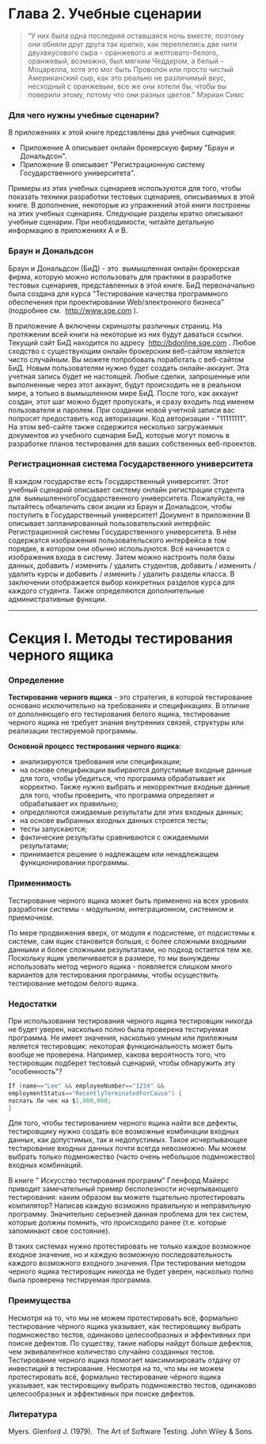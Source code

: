 # Глава 2. Учебные сценарии

> “У них была одна последняя оставшаяся ночь вместе, поэтому они обняли друг друга так крепко, как переплелись две нити двухвкусового сыра - оранжевого и желтовато-белого, оранжевый, возможно, был мягким Чеддером, а белый - Моцарелла, хотя это мог быть Проволон или просто чистый Американский сыр, как это реально не различимый вкус, несходный с оранжевым, все же они хотели бы, чтобы вы поверили этому, потому что они разных цветов." Мэриан Симс

### Для чего нужны учебные сценарии?

В приложениях к этой книге представлены два учебных сценария:
  - Приложение А описывает онлайн брокерскую фирму "Браун и Дональдсон".
  - Приложение В описывает "Регистрационную систему Государственного университета".

Примеры из этих учебных сценариев используются для того, чтобы показать техники разработки тестовых сценариев, описываемых в этой книге. В дополнение, некоторые из упражнений этой книги построены на этих учебных сценариях. Следующие разделы кратко описывают учебные сценарии. При необходимости, читайте детальную информацию в приложениях А и В.

### Браун и Дональдсон

Браун и Дональдсон (БиД) - это ​ вымышленная​ онлайн брокерская фирма, которую можно использовать для практики в разработке тестовых сценариев, представленных в этой книге. БиД первоначально была создана для курса "Тестирование качества программного обеспечения при проектировании Web/электронного бизнеса" (подробнее см.​ ​ http://www.sqe.com​ ).

В приложение А включены скриншоты различных страниц. На протяжении всей книги на некоторые из них будут даваться ссылки. Текущий сайт БиД находится по адресу​ ​ http://bdonline.sqe.com​ . Любое сходство с существующим онлайн брокерским веб-сайтом является чисто случайным. Вы можете попробовать поработать с веб-сайтом БиД. Новым пользователям нужно будет создать онлайн-аккаунт. Эта учетная запись будет не настоящей. Любые сделки, запрошенные или выполненные через этот аккаунт, будут происходить не в реальном мире, а только в вымышленном мире БиД. После того, как аккаунт создан, этот шаг можно будет пропускать, и сразу входить под именем пользователя и паролем. При создании новой учетной записи вас попросят предоставить код авторизации. Код авторизации - "11111111".
На этом веб-сайте также содержится несколько загружаемых документов из учебного сценария БиД, которые могут помочь в разработке планов тестирования для ваших собственных веб-проектов.

### Регистрационная система Государственного университета

В каждом государстве есть Государственный университет. Этот учебный сценарий описывает систему онлайн регистрации студента для ​ вымышленного ​ Государственного университета. Пожалуйста, не пытайтесь обналичить свои акции из Браун и Дональдсон, чтобы поступить в Государственный университет!
Документ в приложении В описывает запланированный пользовательский интерфейс Регистрационной системы Государственного университета. В нём содержатся изображения пользовательского интерфейса в том порядке, в котором они обычно используются. Всё начинается с изображения входа в систему. Затем можно настроить поля базы данных, добавить / изменить / удалить студентов, добавить / изменить / удалить курсы и добавить / изменить / удалить разделы класса. В заключении отображается выбор конкретных разделов курса для каждого студента. Также определяются дополнительные административные функции.

---

# Секция I. Методы тестирования черного ящика

### Определение

**Тестирование черного ящика​** - это стратегия, в которой тестирование основано исключительно на требованиях и спецификациях. В отличие от дополняющего его тестирования белого ящика, тестирование черного ящика не требует знания внутренних связей, структуры или реализации тестируемой программы.

**Основной процесс тестирования черного ящика:**
  - анализируются требования или спецификации;
  - на основе спецификации выбираются допустимые входные данные для того, чтобы убедиться, что программа обрабатывает их корректно. Также нужно выбрать и некорректные входные данные для того, чтобы проверить, что программа определяет и обрабатывает их правильно;
  - определяются ожидаемые результаты для этих входных данных;
  - на основе выбранных входных данных строятся тесты;
  - тесты запускаются;
  - фактические результаты сравниваются с ожидаемыми результатами;
  - принимается решение о надлежащем или ненадлежащем функционировании программы.

### Применимость

Тестирование черного ящика может быть применено на всех уровнях разработки системы - модульном, интеграционном, системном и приемочном.

По мере продвижения вверх, от модуля к подсистеме, от подсистемы к системе, сам ящик становится больше, с более сложными входными данными и более сложными результатами, но подход остается тем же. Поскольку ящик увеличивается в размере, то мы вынуждены использовать метод черного ящика - появляется слишком много вариантов для тестирования программы, чтобы осуществить тестирование методом белого ящика.

### Недостатки

При использовании тестирования черного ящика тестировщик никогда не будет уверен, насколько полно была проверена тестируемая программа. Не имеет значения, насколько умным или прилежным является тестировщик: некоторая функциональность может быть вообще не проверена. Например, какова вероятность того, что тестировщик подберет тестовый сценарий, чтобы обнаружить эту "особенность"?
```C
If (name=="Lee" && employeeNumber=="1234" &&
employmentStatus=="RecentlyTerminatedForCause") {
послать Ли чек на $1,000,000;
}
```
Для того, чтобы тестированием черного ящика найти все дефекты, тестировщику нужно создать все возможные комбинации входных данных, как допустимых, так и недопустимых. Такое исчерпывающее тестирование входных данных почти всегда невозможно. Мы можем выбрать только подмножество (часто очень небольшое подмножество) входных комбинаций.

В книге "​ Искусство тестирования программ" Гленфорд Майерс приводит замечательный пример бесполезности исчерпывающего тестирования: каким образом вы можете тщательно протестировать компилятор? Написав каждую возможно правильную и неправильную программу. Значительно серьезней данная проблема для тех систем, которые должны помнить, что происходило ранее (т.е. которые запоминают свое состояние).

В таких системах нужно протестировать не только каждое возможное входное значение, но и каждую возможную последовательность каждого возможного входного значения.
При тестировании методом черного ящика тестировщик никогда не будет уверен,
насколько полно была проверена тестируемая программа.

### Преимущества

Несмотря на то, что мы не можем протестировать всё, формально тестирование чёрного ящика указывает, как тестировщику выбрать подмножество тестов, одинаково целесообразных и эффективных при поиске дефектов. По существу, такие наборы найдут больше дефектов, чем эквивалентное количество случайно созданных тестов.
Тестирование черного ящика помогает максимизировать отдачу от инвестиций в
тестирование.
Несмотря на то, что мы не можем протестировать всё, формально тестирование чёрного ящика указывает, как тестировщику выбрать подмножество тестов, одинаково целесообразных и эффективных при поиске дефектов.

### Литература

Myers. Glenford J.​ (1979). ​ The Art of Software Testing. John Wiley & Sons.
